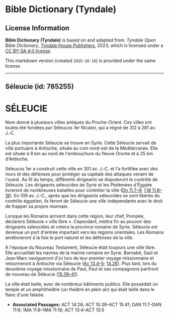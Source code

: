 # Bible Dictionary (Tyndale)

## License Information

**Bible Dictionary (Tyndale)** is based on and adapted from: _Tyndale Open Bible Dictionary_, [Tyndale House Publishers](https://tyndaleopenresources.com/), 2023, which is licensed under a [CC BY-SA 4.0 license](https://creativecommons.org/licenses/by-sa/4.0/legalcode.en).

This markdown version (created `2025-10-16`) is provided under the same license.



--------------------------------

## Séleucie (id: 785255)

SÉLEUCIE
========

Nom donné à plusieurs villes antiques du Proche\-Orient. Ces villes ont toutes été fondées par Séleucos 1er Nicator, qui a régné de 312 à 281 av. J.‑C.

La plus importante Séleucie se trouve en Syrie. Cette Séleucie servait de ville portuaire à Antioche, située au coin nord\-est de la Méditerranée. Elle est située à 8 km au nord de l'embouchure du fleuve Oronte et à 25 km d'Antioche.

Séleucos 1er a construit cette ville en 301 av. J.‑C. et l'a fortifiée avec des murs et des défenses pour protéger sa capitale des attaques venant de l'ouest. Au fil du temps, différents dirigeants se disputeront le contrôle de Séleucie. Les dirigeants séleucides de Syrie et les Ptolémées d'Égypte livreront de nombreuses batailles pour contrôler la ville ([Dn 11\.7–9](https://ref.ly/Dan11:7-Dan11:9); [1 M 11\.8–19](https://ref.ly/1Macc11:8-1Macc11:19)). En 109 av. J.‑C., après que les dirigeants séleucides se sont libérés du contrôle égyptien, ils feront de Séleucie une ville indépendante avec le droit de frapper sa propre monnaie.

Lorsque les Romains arrivent dans cette région, leur chef, Pompée, déclarera Séleucie « ville libre ». Cependant, mettra fin au pouvoir des dirigeants séleucides et créera la province romaine de Syrie. Séleucie est devenue un port d'entrée important vers les régions orientales. Les Romains amélioreront à la fois le port naturel et les défenses de la ville.

À l'époque du Nouveau Testament, Séleucie était toujours une ville libre. Elle accueillait les navires de la marine romaine en Syrie. Barnabé, Saül et Jean Marc navigueront d'ici lors de leur premier voyage missionnaire et retourneront à Antioche via Séleucie ([Ac 13\.4–5](https://ref.ly/Acts13:4-Acts13:5); [14\.26](https://ref.ly/Acts14:26)). Plus tard, lors du deuxième voyage missionnaire de Paul, Paul et ses compagnons partiront de nouveau de Séleucie ([15\.39–41](https://ref.ly/Acts15:39-Acts15:41)). 

La ville était belle, avec de nombreux bâtiments publics. Elle possédait un temple et un amphithéâtre (un théâtre en plein air) qui était taillé dans le flanc d'une falaise.

* **Associated Passages:** ACT 14:26; ACT 15:39–ACT 15:41; DAN 11:7–DAN 11:9; 1MA 11:8–1MA 11:19; ACT 13:4–ACT 13:5

